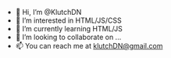 - 👋 Hi, I’m @KlutchDN
- 👀 I’m interested in HTML/JS/CSS
- 🌱 I’m currently learning HTML/JS
- 💞️ I’m looking to collaborate on ...
- 📫 You can reach me at klutchDN@gmail.com

<!---
KlutchDN/KlutchDN is a ✨ special ✨ repository because its `README.md` (this file) appears on your GitHub profile.
You can click the Preview link to take a look at your changes.
--->
